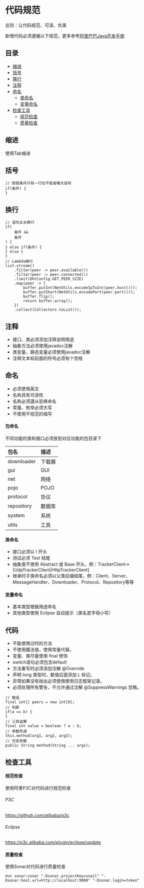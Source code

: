 # 代码规范

总则：让代码规范、可读、优美

新增代码必须遵循以下规范，更多参考[阿里巴巴Java开发手册](https://github.com/alibaba/p3c)

## 目录

* [缩进](#缩进)
* [括号](#括号)
* [换行](#换行)
* [注释](#注释)
* [命名](#命名)
	* [类命名](#类命名)
	* [变量命名](#变量命名)
* [检查工具](#检查工具)
	* [规范检查](#规范检查)
	* [质量检查](#质量检查)

## 缩进

使用Tab缩进

## 括号

```
// 即是条件只有一行也不能省略大括号
if(条件) {
}
```

## 换行

```
// 语句太长换行
if(
	条件 &&
	条件
) {
} else if(条件) {
} else {
}
// Lambda换行
list.stream()
	.filter(peer -> peer.available())
	.filter(peer -> peer.connected())
	.limit(DhtConfig.GET_PEER_SIZE)
	.map(peer -> {
		buffer.putInt(NetUtils.encodeIpToInt(peer.host()));
		buffer.putShort(NetUtils.encodePort(peer.port()));
		buffer.flip();
		return buffer.array();
	})
	.collect(Collectors.toList());
```

## 注释

* 接口、类必须添加注释说明用途
* 抽象方法必须使用javadoc注解
* 类变量、静态变量必须使用javadoc注解
* 注释文本和前面的符号必须有个空格

## 命名

* 必须使用英文
* 名称具有可读性
* 名称必须遵从驼峰命名
* 常量、枚举必须大写
* 不使用不规范的缩写

#### 包命名

不同功能的类和接口必须放到对应功能的包目录下

|包名|描述|
|:--|:--|
|downloader|下载器|
|gui|GUI|
|net|网络|
|pojo|POJO|
|protocol|协议|
|repository|数据库|
|system|系统|
|utils|工具|

#### 类命名

* 接口必须以 I 开头
* 测试必须 Test 结尾
* 抽象类不使用 Abstract 或 Base 开头，例：TrackerClient->[UdpTrackerClient|HttpTrackerClient]
* 继承时子类命名必须以父类后缀结尾，例：Client、Server、MessageHandler、Downloader、Protocol、Repository等等

#### 变量命名

* 基本类型根据用途命名
* 其他类型使用 Eclipse 自动提示（类名首字母小写）

## 代码

* 不能使用过时的方法
* 不使用魔法值，使用常量代替。
* 变量、类尽量使用 final 修饰
* switch语句必须包含default
* 方法重写时必须添加注解 @Override
* 声明 long 类型时，数值后面添加 L 标记。
* 异常如果没有抛出必须使用使用日志框架记录。
* 必须处理所有警告，不允许通过注解 @SuppressWarnings 忽略。

```
// 数组
final int[] peers = new int[8];
// 判断
if(a == b) {
}
// 三目运算
final int value = boolean ? a : b;
// 参数传递
this.method(arg1, arg2, arg3);
// 可变参数
public String method(String ... args);
```

## 检查工具

#### 规范检查

使用阿里P3C对代码进行规范检查

###### P3C

https://github.com/alibaba/p3c

###### Eclipse

https://p3c.alibaba.com/plugin/eclipse/update

#### 质量检查

使用Sonar对代码进行质量检查

```
mvn sonar:sonar "-Dsonar.projectKey=snail" "-Dsonar.host.url=http://localhost:9000" "-Dsonar.login=token"
```